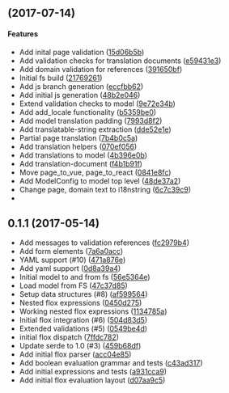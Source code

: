 <a name=""></a>
##  (2017-07-14)


#### Features

*   Add inital page validation ([15d06b5b](https://github.com/michiel/xflow-rust/commit/15d06b5b52db6eece337b7196b6301e221a69aad))
*   Add validation checks for translation documents ([e59431e3](https://github.com/michiel/xflow-rust/commit/e59431e31d148f4db3494ccd3f6b8dd9dbcca9e5))
*   Add domain validation for references ([391650bf](https://github.com/michiel/xflow-rust/commit/391650bf06633ce47b0df1d8d9c23cbd572727c9))
*   Initial fs build ([21769261](https://github.com/michiel/xflow-rust/commit/2176926134910ec367e241e8cd6a2556fd4189e9))
*   Add js branch generation ([eccfbb62](https://github.com/michiel/xflow-rust/commit/eccfbb62fdb55016a595cce4a6cb215982ef3413))
*   Add initial js generation ([48b2e046](https://github.com/michiel/xflow-rust/commit/48b2e04658125b1ca7945b3a72e025425c1a8666))
*   Extend validation checks to model ([9e72e34b](https://github.com/michiel/xflow-rust/commit/9e72e34b097480fa2f4e3be9fd015786558af4b0))
*   Add add_locale functionality ([b5359be0](https://github.com/michiel/xflow-rust/commit/b5359be0eb533f79d1ca7d3fa776e7a7a393b1f6))
*   Add model translation padding ([7993d8f2](https://github.com/michiel/xflow-rust/commit/7993d8f22114fe6fc72009862f913086d5a1c5a9))
*   Add translatable-string extraction ([dde52e1e](https://github.com/michiel/xflow-rust/commit/dde52e1ea53bc9940dbc275b3ef890cedb0fe632))
*   Partial page translation ([7b4b0c5a](https://github.com/michiel/xflow-rust/commit/7b4b0c5a3e842d6666b547befb6770bc92ac267a))
*   Add translation helpers ([070ef056](https://github.com/michiel/xflow-rust/commit/070ef05602eb4637b90f8723c542463134d684f5))
*   Add translations to model ([4b396e0b](https://github.com/michiel/xflow-rust/commit/4b396e0b46ddb7d51606faaa10bfa328a5c8a0f6))
*   Add translation-document ([f4b1b91f](https://github.com/michiel/xflow-rust/commit/f4b1b91f3ce3651b17007e9b0eec1a204a2d1668))
*   Move page_to_vue, page_to_react ([0841e8fc](https://github.com/michiel/xflow-rust/commit/0841e8fc36497ee9f1bf45f6c802dda86557851d))
*   Add ModelConfig to model top level ([48de37a2](https://github.com/michiel/xflow-rust/commit/48de37a2e946f3d4c07ab92fedde11367ff4b30c))
*   Change page, domain text to i18nstring ([6c7c39c9](https://github.com/michiel/xflow-rust/commit/6c7c39c9aeca573d5090b988874ae5bbcaa4ed52))
*
<a name=""></a>
## 0.1.1 (2017-05-14)


*   Add messages to validation references ([fc2979b4](https://github.com/michiel/xflow-rust/commit/fc2979b46ff7c1b21749a0d29be545c6d48edd0d))
*   Add form elements ([7a6a0acc](https://github.com/michiel/xflow-rust/commit/7a6a0acca73bfaa3b4b66092d0df60207378c310))
*   YAML support (#10) ([471a876e](https://github.com/michiel/xflow-rust/commit/471a876e2ebfadc084924fef10f504ab7dc5177a))
*   Add yaml support ([0d8a39a4](https://github.com/michiel/xflow-rust/commit/0d8a39a49d196a7366395bcdbc5c9db07d9fa20a))
*   Initial model to and from fs ([56e5364e](https://github.com/michiel/xflow-rust/commit/56e5364e835a9f77432c774625c921624aee96e8))
*   Load model from FS ([47c37d85](https://github.com/michiel/xflow-rust/commit/47c37d858488aa615ddd56858193617a29ea15b1))
*   Setup data structures (#8) ([af599564](https://github.com/michiel/xflow-rust/commit/af599564bf7d6c0511bb9005f8a620982caa6c78))
*   Nested flox expressions ([0450d275](https://github.com/michiel/xflow-rust/commit/0450d275aedef1a8af677dafd31842ed70f4b0be))
*   Working nested flox expressions ([1134785a](https://github.com/michiel/xflow-rust/commit/1134785a9870d5c994ab903e3f4d4a028ed17e50))
*   Initial flox integration (#6) ([504d83d5](https://github.com/michiel/xflow-rust/commit/504d83d55891b505c04a9b2af06539e76f0cd05f))
*   Extended validations (#5) ([0549be4d](https://github.com/michiel/xflow-rust/commit/0549be4d323e8697b374d3582c864efddf317f1a))
*   initial flox dispatch ([7ffdc782](https://github.com/michiel/xflow-rust/commit/7ffdc782ce7a84d4a959246fd37aab1345b81859))
*   Update serde to 1.0 (#3) ([459b68df](https://github.com/michiel/xflow-rust/commit/459b68df68ea7d7c08fe6edcfa9bd99fa9d2b4a5))
*   Add initial flox parser ([acc04e85](https://github.com/michiel/xflow-rust/commit/acc04e8567aba50e43a606b241697b8bcb1e5fa9))
*   Add boolean evaluation grammar and tests ([c43ad317](https://github.com/michiel/xflow-rust/commit/c43ad317beb483e5eba3596bc4b0243bf3aa959e))
*   Add initial expressions and tests ([a931cca9](https://github.com/michiel/xflow-rust/commit/a931cca9f52e373b30efe556cd16700d76663b6e))
*   Add initial flox evaluation layout ([d07aa9c5](https://github.com/michiel/xflow-rust/commit/d07aa9c59f73341fc206e7a269946f7916083fb2))

